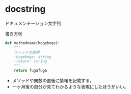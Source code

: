 # docstring

ドキュメンテーション文字列

書き方例

```python
def methodname(hogehoge):
    """
    メソッドの説明
    :hogehoge: string
    :return: string
    """
    return fugafuga
```

- メソッドや関数の直後に情報を記載する。
- 一ヶ月後の自分が見てわかるような表現にしたほうがいい。
